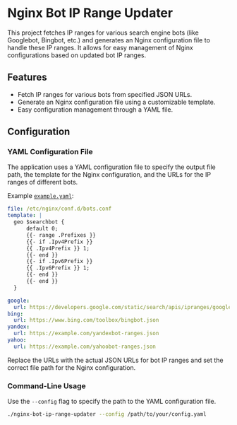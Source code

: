# Nginx Bot IP Range Updater

This project fetches IP ranges for various search engine bots (like Googlebot, Bingbot, etc.) and generates an Nginx configuration file to handle these IP ranges. It allows for easy management of Nginx configurations based on updated bot IP ranges.

## Features

- Fetch IP ranges for various bots from specified JSON URLs.
- Generate an Nginx configuration file using a customizable template.
- Easy configuration management through a YAML file.

## Configuration

### YAML Configuration File

The application uses a YAML configuration file to specify the output file path, the template for the Nginx configuration, and the URLs for the IP ranges of different bots.

Example [`example.yaml`](example.yaml):

```yaml
file: /etc/nginx/conf.d/bots.conf
template: |
  geo $searchbot {
      default 0;
      {{- range .Prefixes }}
      {{- if .Ipv4Prefix }}
      {{ .Ipv4Prefix }} 1;
      {{- end }}
      {{- if .Ipv6Prefix }}
      {{ .Ipv6Prefix }} 1;
      {{- end }}
      {{- end }}
  }

google:
  url: https://developers.google.com/static/search/apis/ipranges/googlebot.json
bing:
  url: https://www.bing.com/toolbox/bingbot.json
yandex:
  url: https://example.com/yandexbot-ranges.json
yahoo:
  url: https://example.com/yahoobot-ranges.json
```

Replace the URLs with the actual JSON URLs for bot IP ranges and set the correct file path for the Nginx configuration.

### Command-Line Usage

Use the `--config` flag to specify the path to the YAML configuration file.

```bash
./nginx-bot-ip-range-updater --config /path/to/your/config.yaml
```
